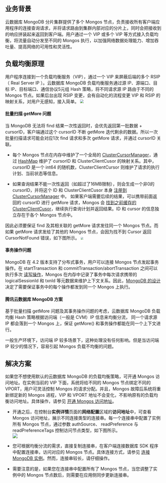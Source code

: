 ## 业务背景

云数据库 MongoDB 分片集群提供了多个 Mongos 节点，负责接收所有客户端应用程序的连接查询请求，并将请求路由到集群内部对应的分片上，同时会把接收到的响应拼装起来返回到客户端。用户通过一个 VIP 或多个 VIP 等方式接入负载均衡，将流量自动分发至不同的 Mongos 执行，以加强网络数据处理能力、增加吞吐量、提高网络的可用性和灵活性。

## 负载均衡原理

用户程序连接到一个负载均衡服务（VIP），通过一个 VIP 来屏蔽后端的多个 RSIP（ Real Server IP ）。云数据库 MongoDB 负载均衡服务通过源 IP、源端口、目标 IP、目标端口、通信协议5元组 Hash 策略，将不同请求源 IP 路由于不同的 Mongos 节点。如果后台出现 RSIP 变更，会有自动化的流程变更 VIP 和 RSIP 的映射关系，对用户无感知，接入简单。
<img src="https://qcloudimg.tencent-cloud.cn/raw/e0c2ef0cbb30645548307a25481563c1.png"  style="zoom:70%;">

#### 批量扫描 getMore 问题
当 MongoDB 无法将 find 结果一次性返回时，会优先返回第一批数据 + cursorID，客户端通过这个 cursorID 不断 getMore 迭代剩余的数据。所以一次批量扫描请求可能会对应1次 find 请求和多次 getMore 请求，并通过 cursorID 关联。 

- 每个 Mongos 节点在内存中维护了一个全局的 [ClusterCursorManager](https://github.com/mongodb/mongo/blob/r4.2.11/src/mongo/s/query/cluster_cursor_manager.h#L72)，通过 [HashMap](https://github.com/mongodb/mongo/blob/r4.2.11/src/mongo/s/query/cluster_cursor_manager.h#L721) 维护了 cursorID 和 ClusterClientCusor 的映射关系。其中，cursorID 是一个 int64 的随机数，ClusterClientCursor 则维护了请求的执行计划、当前状态等信息。 

- 如果查询结果不能一次性返回（如超过了16MB限制），则会生成一个非0的 cursorID，并将这个 ID 和 ClusterClientCusor 本身 [注册到 ClusterCursorManager](https://github.com/mongodb/mongo/blob/r4.2.11/src/mongo/s/query/cluster_cursor_manager.cpp#L263-L328) 中。
如果客户端需要后续的结果，可以携带前面返回的 cursorID 进行 getMore 请求，Mongos 会 [找到之前缓存的 ClusterClientCusor](https://github.com/mongodb/mongo/blob/r4.2.11/src/mongo/s/query/cluster_cursor_manager.cpp#L330-L383)，继续执行查询计划并返回结果。ID 和 cursor 的信息独立存在于各个 Mongos 节点中。

因此必须要保证 find 及其相关联的 getMore 请求发往同一个 Mongos 节点。而如果 getMore 请求发给了其他的 Mongos 节点，会因为找不到 Cursor 返回 CursorNotFound 错误，如下图所示。
<img src="https://qcloudimg.tencent-cloud.cn/raw/e499837ef4f0a56adb20f8a42e3ecfcb.jpg"  style="zoom:50%;">

#### 事务操作问题
MongoDB 在 4.2 版本支持了分布式事务，用户可以连接 Mongos 节点发起事务操作。在 startTransaction 和 commitTransaction/abortTransaction 之间可以执行多次 [读写操作](https://www.mongodb.com/docs/manual/core/transactions-operations/)，Mongos 在内存中记录了事务中每次请求携带的 logicalSessionId 和 txnId 等元数据来维护上下文关系。因此，[MongoDB 的设计](https://github.com/mongodb/mongo/blob/master/src/mongo/db/s/README.md#transactions) 决定了需要保证事务中的每个操作都发到同一个 Mongos 上执行。

#### 腾讯云数据库 MongoDB 方案
基于批量扫描 getMore 问题及其事务操作问题的考虑，云数据库 MongoDB 负载均衡 Hash 策略根据访问端（一般是 CVM）IP 信息来均衡分流， 同一个请求源 IP 都会落到一个 Mongos 上，保证 getMore() 和事务操作都能在同一个上下文进行。

一般生产环境下，访问端 IP 较多场景下，这种处理没有任何影响。但是当访问端 IP 较少的情况下，容易引起 Mongos 负载不均衡的问题。

## 解决方案

如果您不想使用默认的云数据库 MongoDB 的负载均衡策略，可开通 Mongos 访问地址。在实例当前的 VIP 下面，系统将给不同的 Mongos 节点绑定不同的 VPORT，用户可灵活控制 Mongos 的请求分配。并且，Mongos 故障后系统将重新绑定新的 Mongos 进程，VIP 和 VPORT 地址不会变化，不影响原有的负载均衡访问地址。具体操作，请参见 [开通 Mongos 访问地址](https://cloud.tencent.com/document/product/240/75180)。

- 开通之后，在控制台**实例详情**页面的**网络配置**区域的**访问地址**中，可查看 Mongos 访问地址，展示不同连接类型的连接串。每一个连接串中配置了实例所有 Mongos 节点，通过参数 authSource、 readPreference 与  readPreferenceTags 控制访问节点类型，如下图所示。  
	![](https://qcloudimg.tencent-cloud.cn/raw/682e5fbd19922b76201f96e9e535ad93.png)

- 您可根据均衡分流的需求，直接复制连接串，在客户端连接数据库 SDK 程序中配置连接串，访问对应的 Mongos 节点。具体连接方式，请参见 [连接 MongoDB 实例](https://cloud.tencent.com/document/product/240/7092)。然而，连接串较长，请仔细操作。

- 需要注意的是，如果您在连接串中配置所有了 Mongos 节点，当您调整了实例中的 Mongos 节点数后，则需要在应用侧同步更新连接串。

